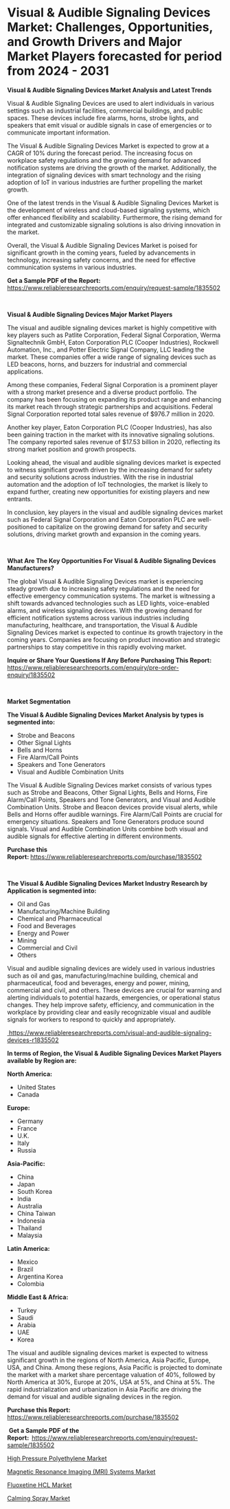 <p><h1>Visual & Audible Signaling Devices Market: Challenges, Opportunities, and Growth Drivers and Major Market Players forecasted for period from 2024 - 2031</h1></p><p><strong>Visual & Audible Signaling Devices Market Analysis and Latest Trends</strong></p>
<p><p>Visual & Audible Signaling Devices are used to alert individuals in various settings such as industrial facilities, commercial buildings, and public spaces. These devices include fire alarms, horns, strobe lights, and speakers that emit visual or audible signals in case of emergencies or to communicate important information.</p><p>The Visual & Audible Signaling Devices Market is expected to grow at a CAGR of 10% during the forecast period. The increasing focus on workplace safety regulations and the growing demand for advanced notification systems are driving the growth of the market. Additionally, the integration of signaling devices with smart technology and the rising adoption of IoT in various industries are further propelling the market growth.</p><p>One of the latest trends in the Visual & Audible Signaling Devices Market is the development of wireless and cloud-based signaling systems, which offer enhanced flexibility and scalability. Furthermore, the rising demand for integrated and customizable signaling solutions is also driving innovation in the market.</p><p>Overall, the Visual & Audible Signaling Devices Market is poised for significant growth in the coming years, fueled by advancements in technology, increasing safety concerns, and the need for effective communication systems in various industries.</p></p>
<p><strong>Get a Sample PDF of the Report:&nbsp;</strong> <a href="https://www.reliableresearchreports.com/enquiry/request-sample/1835502">https://www.reliableresearchreports.com/enquiry/request-sample/1835502</a></p>
<p>&nbsp;</p>
<p><strong>Visual & Audible Signaling Devices Major Market Players</strong></p>
<p><p>The visual and audible signaling devices market is highly competitive with key players such as Patlite Corporation, Federal Signal Corporation, Werma Signaltechnik GmbH, Eaton Corporation PLC (Cooper Industries), Rockwell Automation, Inc., and Potter Electric Signal Company, LLC leading the market. These companies offer a wide range of signaling devices such as LED beacons, horns, and buzzers for industrial and commercial applications.</p><p>Among these companies, Federal Signal Corporation is a prominent player with a strong market presence and a diverse product portfolio. The company has been focusing on expanding its product range and enhancing its market reach through strategic partnerships and acquisitions. Federal Signal Corporation reported total sales revenue of $976.7 million in 2020.</p><p>Another key player, Eaton Corporation PLC (Cooper Industries), has also been gaining traction in the market with its innovative signaling solutions. The company reported sales revenue of $17.53 billion in 2020, reflecting its strong market position and growth prospects.</p><p>Looking ahead, the visual and audible signaling devices market is expected to witness significant growth driven by the increasing demand for safety and security solutions across industries. With the rise in industrial automation and the adoption of IoT technologies, the market is likely to expand further, creating new opportunities for existing players and new entrants.</p><p>In conclusion, key players in the visual and audible signaling devices market such as Federal Signal Corporation and Eaton Corporation PLC are well-positioned to capitalize on the growing demand for safety and security solutions, driving market growth and expansion in the coming years.</p></p>
<p>&nbsp;</p>
<p><strong>What Are The Key Opportunities For Visual & Audible Signaling Devices Manufacturers?</strong></p>
<p><p>The global Visual & Audible Signaling Devices market is experiencing steady growth due to increasing safety regulations and the need for effective emergency communication systems. The market is witnessing a shift towards advanced technologies such as LED lights, voice-enabled alarms, and wireless signaling devices. With the growing demand for efficient notification systems across various industries including manufacturing, healthcare, and transportation, the Visual & Audible Signaling Devices market is expected to continue its growth trajectory in the coming years. Companies are focusing on product innovation and strategic partnerships to stay competitive in this rapidly evolving market.</p></p>
<p><strong>Inquire or Share Your Questions If Any Before Purchasing This Report:</strong> <a href="https://www.reliableresearchreports.com/enquiry/pre-order-enquiry/1835502">https://www.reliableresearchreports.com/enquiry/pre-order-enquiry/1835502</a></p>
<p>&nbsp;</p>
<p><strong>Market Segmentation</strong></p>
<p><strong>The Visual & Audible Signaling Devices Market Analysis by types is segmented into:</strong></p>
<p><ul><li>Strobe and Beacons</li><li>Other Signal Lights</li><li>Bells and Horns</li><li>Fire Alarm/Call Points</li><li>Speakers and Tone Generators</li><li>Visual and Audible Combination Units</li></ul></p>
<p><p>The Visual & Audible Signaling Devices market consists of various types such as Strobe and Beacons, Other Signal Lights, Bells and Horns, Fire Alarm/Call Points, Speakers and Tone Generators, and Visual and Audible Combination Units. Strobe and Beacon devices provide visual alerts, while Bells and Horns offer audible warnings. Fire Alarm/Call Points are crucial for emergency situations. Speakers and Tone Generators produce sound signals. Visual and Audible Combination Units combine both visual and audible signals for effective alerting in different environments.</p></p>
<p><strong>Purchase this Report:&nbsp;</strong><a href="https://www.reliableresearchreports.com/purchase/1835502">https://www.reliableresearchreports.com/purchase/1835502</a></p>
<p>&nbsp;</p>
<p><strong>The Visual & Audible Signaling Devices Market Industry Research by Application is segmented into:</strong></p>
<p><ul><li>Oil and Gas</li><li>Manufacturing/Machine Building</li><li>Chemical and Pharmaceutical</li><li>Food and Beverages</li><li>Energy and Power</li><li>Mining</li><li>Commercial and Civil</li><li>Others</li></ul></p>
<p><p>Visual and audible signaling devices are widely used in various industries such as oil and gas, manufacturing/machine building, chemical and pharmaceutical, food and beverages, energy and power, mining, commercial and civil, and others. These devices are crucial for warning and alerting individuals to potential hazards, emergencies, or operational status changes. They help improve safety, efficiency, and communication in the workplace by providing clear and easily recognizable visual and audible signals for workers to respond to quickly and appropriately.</p></p>
<p><a href="https://www.reliableresearchreports.com/visual-and-audible-signaling-devices-r1835502">&nbsp;https://www.reliableresearchreports.com/visual-and-audible-signaling-devices-r1835502</a></p>
<p><strong>In terms of Region, the Visual & Audible Signaling Devices Market Players available by Region are:</strong></p>
<p>
    <p> <strong> North America: </strong>
        <ul>
            <li>United States</li>
            <li>Canada</li>
        </ul>
        </p> 
    <p> <strong> Europe: </strong>
        <ul>
            <li>Germany</li>
            <li>France</li>
            <li>U.K.</li>
            <li>Italy</li>
            <li>Russia</li>
        </ul>
        </p> 
    <p> <strong> Asia-Pacific: </strong>
        <ul>
            <li>China</li>
            <li>Japan</li>
            <li>South Korea</li>
            <li>India</li>
            <li>Australia</li>
            <li>China Taiwan</li>
            <li>Indonesia</li>
            <li>Thailand</li>
            <li>Malaysia</li>
        </ul>
        </p> 
    <p> <strong> Latin America: </strong>
        <ul>
            <li>Mexico</li>
            <li>Brazil</li>
            <li>Argentina Korea</li>
            <li>Colombia</li>
        </ul>
        </p> 
    <p> <strong> Middle East & Africa: </strong>
        <ul>
            <li>Turkey</li>
            <li>Saudi</li>
            <li>Arabia</li>
            <li>UAE</li>
            <li>Korea</li>
        </ul>
    </p>
    </p>
<p><p>The visual and audible signaling devices market is expected to witness significant growth in the regions of North America, Asia Pacific, Europe, USA, and China. Among these regions, Asia Pacific is projected to dominate the market with a market share percentage valuation of 40%, followed by North America at 30%, Europe at 20%, USA at 5%, and China at 5%. The rapid industrialization and urbanization in Asia Pacific are driving the demand for visual and audible signaling devices in the region.</p></p>
<p><strong>Purchase this Report: </strong><a href="https://www.reliableresearchreports.com/purchase/1835502">https://www.reliableresearchreports.com/purchase/1835502</a></p>
<p>&nbsp;<strong>Get a Sample PDF of the Report:&nbsp;&nbsp;</strong><a href="https://www.reliableresearchreports.com/enquiry/request-sample/1835502">https://www.reliableresearchreports.com/enquiry/request-sample/1835502</a></p>
<p><strong></strong></p>
<p><p><a href="https://www.linkedin.com/pulse/in-depth-analysis-global-high-pressure-polyethylene-market-jh2xe">High Pressure Polyethylene Market</a></p><p><a href="https://github.com/mancsybtousav/Market-Research-Report-List-3/blob/main/magnetic-resonance-imaging-mri-systems-market.md">Magnetic Resonance Imaging (MRI) Systems Market</a></p><p><a href="https://www.linkedin.com/pulse/fluoxetine-hcl-market-trends-analysis-opportunities-challenges-cxdpe">Fluoxetine HCL Market</a></p><p><a href="https://github.com/josesg55/Market-Research-Report-List-3/blob/main/calming-spray-market.md">Calming Spray Market</a></p></p>